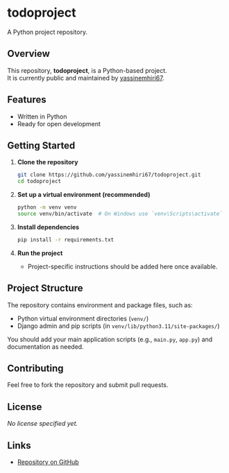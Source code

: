 # todoproject

A Python project repository.

## Overview

This repository, **todoproject**, is a Python-based project.  
It is currently public and maintained by [yassinemhiri67](https://github.com/yassinemhiri67).

## Features

- Written in Python
- Ready for open development

## Getting Started

1. **Clone the repository**
   ```sh
   git clone https://github.com/yassinemhiri67/todoproject.git
   cd todoproject
   ```

2. **Set up a virtual environment (recommended)**
   ```sh
   python -m venv venv
   source venv/bin/activate  # On Windows use `venv\Scripts\activate`
   ```

3. **Install dependencies**
   ```sh
   pip install -r requirements.txt
   ```

4. **Run the project**
   - Project-specific instructions should be added here once available.

## Project Structure

The repository contains environment and package files, such as:
- Python virtual environment directories (`venv/`)
- Django admin and pip scripts (in `venv/lib/python3.11/site-packages/`)

You should add your main application scripts (e.g., `main.py`, `app.py`) and documentation as needed.

## Contributing

Feel free to fork the repository and submit pull requests.

## License

*No license specified yet.*

## Links

- [Repository on GitHub](https://github.com/yassinemhiri67/todoproject)
